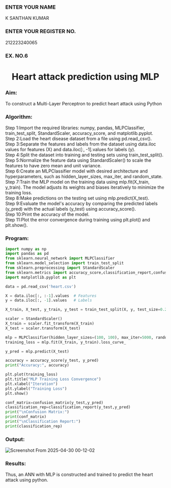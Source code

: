 <H3>ENTER YOUR NAME</H3>
K SANTHAN KUMAR
<H3>ENTER YOUR REGISTER NO.</H3>
212223240065
<H3>EX. NO.6</H3>
<H1 ALIGN =CENTER>Heart attack prediction using MLP</H1>
<H3>Aim:</H3>  To construct a  Multi-Layer Perceptron to predict heart attack using Python
<H3>Algorithm:</H3>
Step 1:Import the required libraries: numpy, pandas, MLPClassifier, train_test_split, StandardScaler, accuracy_score, and matplotlib.pyplot.
<br>
Step 2:Load the heart disease dataset from a file using pd.read_csv().
<BR>
Step 3:Separate the features and labels from the dataset using data.iloc values for features (X) and data.iloc[:, -1].values for labels (y).
<BR>
Step 4:Split the dataset into training and testing sets using train_test_split().
<BR>
Step 5:Normalize the feature data using StandardScaler() to scale the features to have zero mean and unit variance.
<BR>
Step 6:Create an MLPClassifier model with desired architecture and hyperparameters, such as hidden_layer_sizes, max_iter, and random_state.
<BR>
Step 7:Train the MLP model on the training data using mlp.fit(X_train, y_train). The model adjusts its weights and biases iteratively to minimize the training loss.
<BR>
Step 8:Make predictions on the testing set using mlp.predict(X_test).
<BR>
Step 9:Evaluate the model's accuracy by comparing the predicted labels (y_pred) with the actual labels (y_test) using accuracy_score().
<BR>
Step 10:Print the accuracy of the model.
<BR>
Step 11:Plot the error convergence during training using plt.plot() and plt.show().
<BR>

<H3>Program: </H3>

```python
import numpy as np
import pandas as pd
from sklearn.neural_network import MLPClassifier
from sklearn.model_selection import train_test_split
from sklearn.preprocessing import StandardScaler
from sklearn.metrics import accuracy_score,classification_report,confusion_matrix
import matplotlib.pyplot as plt

data = pd.read_csv('heart.csv')

X = data.iloc[:, :-1].values  # Features
y = data.iloc[:, -1].values   # Labels

X_train, X_test, y_train, y_test = train_test_split(X, y, test_size=0.2, random_state=42)

scaler = StandardScaler()
X_train = scaler.fit_transform(X_train)
X_test = scaler.transform(X_test)

mlp = MLPClassifier(hidden_layer_sizes=(100, 100), max_iter=5000, random_state=42)
training_loss = mlp.fit(X_train, y_train).loss_curve_

y_pred = mlp.predict(X_test)

accuracy = accuracy_score(y_test, y_pred)
print("Accuracy:", accuracy)

plt.plot(training_loss)
plt.title("MLP Training Loss Convergence")
plt.xlabel("Iteration")
plt.ylabel("Training Loss")
plt.show()

conf_matrix=confusion_matrix(y_test,y_pred)
classification_rep=classification_report(y_test,y_pred)
print("\nConfusion Matrix:")
print(conf_matrix)
print("\nClassification Report:")
print(classification_rep)
```

<H3>Output:</H3>

![Screenshot From 2025-04-30 00-12-02](https://github.com/user-attachments/assets/aa704939-8f7c-467c-9dc1-32a91dd2a27d)

<H3>Results:</H3>
Thus, an ANN with MLP is constructed and trained to predict the heart attack using python.
